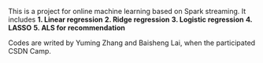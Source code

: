 This is a project for online machine learning based on Spark streaming. It includes
**1. Linear regression**
**2. Ridge regression**
**3. Logistic regression**
**4. LASSO**
**5. ALS for recommendation**

Codes are writed by Yuming Zhang and Baisheng Lai, when the participated CSDN Camp.
